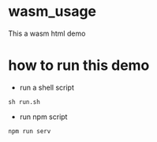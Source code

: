 # wasm_usage
This a wasm html demo

# how to run this demo
- run a shell script
``` code
sh run.sh
```
- run npm script
``` code
npm run serv
```
